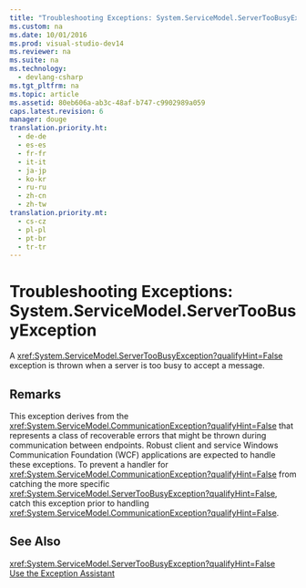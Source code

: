```yaml
---
title: "Troubleshooting Exceptions: System.ServiceModel.ServerTooBusyException"
ms.custom: na
ms.date: 10/01/2016
ms.prod: visual-studio-dev14
ms.reviewer: na
ms.suite: na
ms.technology: 
  - devlang-csharp
ms.tgt_pltfrm: na
ms.topic: article
ms.assetid: 80eb606a-ab3c-48af-b747-c9902989a059
caps.latest.revision: 6
manager: douge
translation.priority.ht: 
  - de-de
  - es-es
  - fr-fr
  - it-it
  - ja-jp
  - ko-kr
  - ru-ru
  - zh-cn
  - zh-tw
translation.priority.mt: 
  - cs-cz
  - pl-pl
  - pt-br
  - tr-tr
---
```

# Troubleshooting Exceptions: System.ServiceModel.ServerTooBusyException
A <xref:System.ServiceModel.ServerTooBusyException?qualifyHint=False> exception is thrown when a server is too busy to accept a message.  
  
## Remarks  
 This exception derives from the <xref:System.ServiceModel.CommunicationException?qualifyHint=False> that represents a class of recoverable errors that might be thrown during communication between endpoints. Robust client and service Windows Communication Foundation (WCF) applications are expected to handle these exceptions. To prevent a handler for <xref:System.ServiceModel.CommunicationException?qualifyHint=False> from catching the more specific <xref:System.ServiceModel.ServerTooBusyException?qualifyHint=False>, catch this exception prior to handling <xref:System.ServiceModel.CommunicationException?qualifyHint=False>.  
  
## See Also  
 <xref:System.ServiceModel.ServerTooBusyException?qualifyHint=False>   
 [Use the Exception Assistant](../Topic/How%20to:%20Use%20the%20Exception%20Assistant.md)